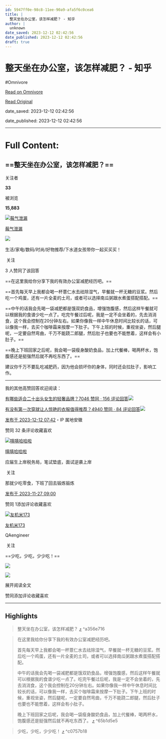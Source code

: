 ```yaml
---
id: 5947ff0e-98c8-11ee-90a9-afa5f6c0cea6
title: |
  整天坐在办公室，该怎样减肥？ - 知乎
author: |
  unknown
date_saved: 2023-12-12 02:42:56
date_published: 2023-12-12 02:42:56
draft: true
---
```


# 整天坐在办公室，该怎样减肥？ - 知乎
#Omnivore

[Read on Omnivore](https://omnivore.app/me/-18c5d23c856)

[Read Original](https://www.zhihu.com/question/630265055/answer/3322882133)

date_saved: 2023-12-12 02:42:56

date_published: 2023-12-12 02:42:56

--- 

# Full Content: 

## ==整天坐在办公室，该怎样减肥？==

关注者

**33**

被浏览

**15,883**

[![莓气泄漏](https://proxy-prod.omnivore-image-cache.app/0x0,so68yNgN6L2DvdqK6T-sQti82Ls_4quprrrkD0go_Q6E/https://picx.zhimg.com/v2-af1a81b0cfe15e390421ce2c9ce113cb_l.jpg?source=2c26e567)](https://www.zhihu.com/people/shui-zhu-mei-ren-yu-20-89)

[莓气泄漏](https://www.zhihu.com/people/shui-zhu-mei-ren-yu-20-89)

​![](https://proxy-prod.omnivore-image-cache.app/0x0,sRpP1H2oa_TfsDLpATwsIt6ipVLRN7HlUZGTch2Ee4JQ/https://picx.zhimg.com/v2-4812630bc27d642f7cafcd6cdeca3d7a.jpg?source=88ceefae)

生活/家电/数码/时尚/好物推荐/下水道女孩带你一起买买买！

​ 关注

3 人赞同了该回答

==在这里我给你分享下我的有效办公室减肥经历吧。==

==首先每天早上我都会喝一杯薏仁水去祛除湿气，早餐就一杯无糖的豆浆。然后吃一个鸡蛋，还有一片全麦的土司，或者可以选择南瓜粥跟水煮蛋搭配搭配。==

==中午的话我会先喝一袋减肥都是饿双奶食品，增强饱腹感，然后这样午餐就可以根据我的食谱少吃一点了。吃完午餐过后呢，我是一定不会坐着的，先去消消食，这个我会控制在20分钟左右。如果你像我一样中午休息时间比较长的话，可以像我一样，去买个咖啡霜来按摩一下肚子。下午上班的时候，重视坐姿，然后腿呢，一定要自然弯曲，千万不能跷二郎腿，然后肚子也要也不能憋着，这样会有小肚子。==

==晚上下班回家之后呢，我会喝一袋瘦身酸奶食品，加上代餐棒，喝两杯水，饱腹感还是挺强然后就不再吃东西了。==

建议你千万不要乱吃减肥药，因为他会损坏你的身体，同时还会拉肚子，影响工作。

---

我的其他高赞回答欢迎阅读：

[有哪些适合二十出头女生的轻奢品牌？7046 赞同 · 156 评论回答![](https://proxy-prod.omnivore-image-cache.app/0x0,sBrByr-xKVkBxGZ_Z_Z5WDJwjG0Nq7OHFui3PaNkiWHM/https://pic3.zhimg.com/v2-d47e21e93c314777ec8e9558504c3dba_120x160.jpg)](https://www.zhihu.com/question/50108354/answer/1885367963)

[有没有第一次穿就让人惊艳的衣服值得推荐？4940 赞同 · 84 评论回答![](https://proxy-prod.omnivore-image-cache.app/0x0,szHg3Ua5BmBcFCnZeHeqbrYjooEpMJ-y3OUVimMHnu9k/https://pic1.zhimg.com/v2-d38c83eb59aef0cb6c1b16f2fe14d33c_120x160.jpg)](https://www.zhihu.com/question/386499730/answer/1497396572)

[发布于 2023-12-12 07:42](https://www.zhihu.com/question/630265055/answer/3322882133)・IP 属地安徽

​赞同 3​​2 条评论​收藏​喜欢

[![嘻嘻哈哈啦](https://proxy-prod.omnivore-image-cache.app/0x0,s3peEwVUqeIh2mFFai7UEnSzquQ97V7595ToRSDR7Ndg/https://pic1.zhimg.com/v2-fdbcae353c01ac94001e8413d63551a6_l.jpg?source=1def8aca)](https://www.zhihu.com/people/xi-xi-ha-ha-la-10)

[嘻嘻哈哈啦](https://www.zhihu.com/people/xi-xi-ha-ha-la-10)

应届生上岸税务局，笔试垫底，面试逆袭上岸

​ 关注

那就少吃零食，下班了回去锻炼锻炼

[发布于 2023-11-27 09:00](https://www.zhihu.com/question/630265055/answer/3304457499)

​赞同 1​​添加评论​收藏​喜欢

[![友机米173](https://proxy-prod.omnivore-image-cache.app/0x0,sP2cBDs8ICXXlr9xATgqIGq0b5I5T0LjdOX9nifBViwA/https://pica.zhimg.com/v2-e404eb72b41312de5a614df684eb5147_l.jpg?source=1def8aca)](https://www.zhihu.com/people/damind8099)

[友机米173](https://www.zhihu.com/people/damind8099)

QAengineer

​ 关注

==少吃，少吃，少少吃！==

![](https://proxy-prod.omnivore-image-cache.app/1078x1225,spufeCpEHnnB3phw8f6NDseJis4WeFYFVITI8jKoGD5s/https://picx.zhimg.com/50/v2-0942f769f22a644bfd8900eecfdcb8a4_720w.jpg?source=1def8aca)

![](https://proxy-prod.omnivore-image-cache.app/500x0,sGzupULNHSd0bEkK1OnjEi7ef1EON2e5q9c15dpGO8F8/https://pic1.zhimg.com/50/v2-a425cd48f1aa0f79ceacdcd8b1a2392d_720w.jpg?source=1def8aca)

展开阅读全文​

​赞同​​添加评论​收藏​喜欢

---

## Highlights

> 整天坐在办公室，该怎样减肥？ [⤴️](https://omnivore.app/me/-18c5d23c856#a356e716-533d-486b-b0dc-6b53221aeca1)  ^a356e716

> 在这里我给你分享下我的有效办公室减肥经历吧。
> 
> 首先每天早上我都会喝一杯薏仁水去祛除湿气，早餐就一杯无糖的豆浆。然后吃一个鸡蛋，还有一片全麦的土司，或者可以选择南瓜粥跟水煮蛋搭配搭配。
> 
> 中午的话我会先喝一袋减肥都是饿双奶食品，增强饱腹感，然后这样午餐就可以根据我的食谱少吃一点了。吃完午餐过后呢，我是一定不会坐着的，先去消消食，这个我会控制在20分钟左右。如果你像我一样中午休息时间比较长的话，可以像我一样，去买个咖啡霜来按摩一下肚子。下午上班的时候，重视坐姿，然后腿呢，一定要自然弯曲，千万不能跷二郎腿，然后肚子也要也不能憋着，这样会有小肚子。
> 
> 晚上下班回家之后呢，我会喝一袋瘦身酸奶食品，加上代餐棒，喝两杯水，饱腹感还是挺强然后就不再吃东西了。 [⤴️](https://omnivore.app/me/-18c5d23c856#65b1d5e5-bfd5-49c1-812d-8b1c64cc8a52)  ^65b1d5e5

> 少吃，少吃，少少吃！ [⤴️](https://omnivore.app/me/-18c5d23c856#c0757b18-bfbe-4317-a914-67744ef166fd)  ^c0757b18

